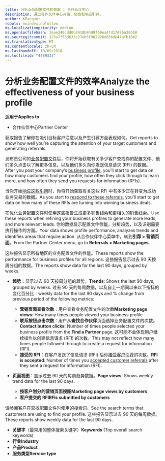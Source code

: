 ```yaml
---
title: 分析业务配置文件的效率 | 合作伙伴中心
description: 通过合作伙伴中心评估、协商和响应引荐。
author: KPacquer
robots: noindex,nofollow
ms.localizationpriority: medium
ms.openlocfilehash: 2eae340cdd0b2418b8498f69ea4fd17d76a30b58
ms.sourcegitcommit: 123a7f53d633c27eb5f982926d856de47afb1042
ms.translationtype: MT
ms.contentlocale: zh-CN
ms.lasthandoff: 10/09/2018
ms.locfileid: "4489333"
---
```

# <a name="analyze-the-effectiveness-of-your-business-profile"></a><span data-ttu-id="2a760-103">分析业务配置文件的效率</span><span class="sxs-lookup"><span data-stu-id="2a760-103">Analyze the effectiveness of your business profile</span></span>
<!-- 
https://go.microsoft.com/fwlink/?linkid=849120
-->

**<span data-ttu-id="2a760-104">适用于</span><span class="sxs-lookup"><span data-stu-id="2a760-104">Applies to</span></span>**

-  <span data-ttu-id="2a760-105">合作伙伴中心</span><span class="sxs-lookup"><span data-stu-id="2a760-105">Partner Center</span></span>

<span data-ttu-id="2a760-106">获取报告了解你在吸引目标客户注意以及产生引荐方面表现如何。</span><span class="sxs-lookup"><span data-stu-id="2a760-106">Get reports to show how well you’re capturing the attention of your target customers and generating referrals.</span></span>

<span data-ttu-id="2a760-107">发布贵公司的[业务配置文件](create-a-marketing-profile.md)后，你将开始获取有关多少客户查找你的配置文件、他们多久点击以了解更多信息，以及他们多久向你发送信息请求 (RFI) 的数据。</span><span class="sxs-lookup"><span data-stu-id="2a760-107">After you post your company’s [business profile](create-a-marketing-profile.md), you’ll start to get data on how many customers find your profile, how often they click through to learn more, and how often they send you requests for information (RFIs).</span></span> 

<span data-ttu-id="2a760-108">当你开始[响应这些引用](responding-to-referrals.md)时，你将开始获取有关这些 RFI 中有多少正在转变为成功业务交易的数据。</span><span class="sxs-lookup"><span data-stu-id="2a760-108">As you start to [respond to these referrals](responding-to-referrals.md), you’ll start to get data on how many of these RFIs are turning into winning business deals.</span></span>

<span data-ttu-id="2a760-109">在优化业务配置文件时使用这些报告生成更多销售线索和更相关的销售线索。</span><span class="sxs-lookup"><span data-stu-id="2a760-109">Use these reports when refining your business profiles to generate more leads, and more relevant leads.</span></span> <span data-ttu-id="2a760-110">你的数据显示配置文件性能，分析趋势，以及识别需要执行操作的方面。</span><span class="sxs-lookup"><span data-stu-id="2a760-110">Your data shows profile performance, analyzes trends and identifies areas that require action.</span></span> <span data-ttu-id="2a760-111">从合作伙伴中心菜单中，转到**引荐 > 营销页面**。</span><span class="sxs-lookup"><span data-stu-id="2a760-111">From the Partner Center menu, go to **Referrals > Marketing pages**.</span></span>

<span data-ttu-id="2a760-112">这些报告显示所有地区的业务配置文件的性能。</span><span class="sxs-lookup"><span data-stu-id="2a760-112">These reports show the performance for business profiles for all regions.</span></span> <span data-ttu-id="2a760-113">这些报告显示过去 90 天按周分组的数据。</span><span class="sxs-lookup"><span data-stu-id="2a760-113">The reports show data for the last 90 days, grouped by weeks.</span></span>

*  <span data-ttu-id="2a760-114">**趋势**：显示过去 90 天按周分组的趋势。</span><span class="sxs-lookup"><span data-stu-id="2a760-114">**Trends**: Shows the last 90 days, grouped by weeks.</span></span> <span data-ttu-id="2a760-115">过去 90 天的每周数据，以及自上一期间以来以下指标的变化百分比：</span><span class="sxs-lookup"><span data-stu-id="2a760-115">weekly data for the last 90 days and % change from previous period of the following metrics:</span></span>

   * <span data-ttu-id="2a760-116">**营销页面查看次数**：用户查看业务配置文件的次数</span><span class="sxs-lookup"><span data-stu-id="2a760-116">**Marketing page views**: How many times people viewed your business profile</span></span>
   * <span data-ttu-id="2a760-117">**联系按钮点击次数**：用户从**查找合作伙伴**页面选择业务配置文件的次数。</span><span class="sxs-lookup"><span data-stu-id="2a760-117">**Contact button clicks**: Number of times people selected your business profile from the **Find a Partner** page.</span></span> <span data-ttu-id="2a760-118">这可能不会体现用户继续操作以创建信息请求 (RFI) 的次数。</span><span class="sxs-lookup"><span data-stu-id="2a760-118">This may not reflect how many times people followed through to create a request for information (RFI).</span></span>
   * <span data-ttu-id="2a760-119">**接受的 RFI**：在客户发送了信息请求 (RFI) 后你[接受客户引荐](responding-to-referrals.md)的次数。</span><span class="sxs-lookup"><span data-stu-id="2a760-119">**RFI is accepted**: Number of times you [accepted customer referrals](responding-to-referrals.md) after they sent a request for information (RFI).</span></span>


*  <span data-ttu-id="2a760-120">**页面视图**：显示过去 90 天的每周趋势数据。</span><span class="sxs-lookup"><span data-stu-id="2a760-120">**Page views**: Shows weekly trend data for the last 90 days.</span></span>
   *  **<span data-ttu-id="2a760-121">按客户划分的营销页面视图</span><span class="sxs-lookup"><span data-stu-id="2a760-121">Marketing page views by customers</span></span>**
   *  **<span data-ttu-id="2a760-122">客户提交的 RFI</span><span class="sxs-lookup"><span data-stu-id="2a760-122">RFIs submitted by customers</span></span>**

<span data-ttu-id="2a760-123">请参阅客户在查找配置文件时使用的搜索词。</span><span class="sxs-lookup"><span data-stu-id="2a760-123">See the search terms that customers are using to find your profile.</span></span> <span data-ttu-id="2a760-124">这些报告显示过去 90 天的每周数据。</span><span class="sxs-lookup"><span data-stu-id="2a760-124">These reports show weekly data for the last 90 days.</span></span>

*  <span data-ttu-id="2a760-125">**关键字**（最常用的整体搜索关键字）</span><span class="sxs-lookup"><span data-stu-id="2a760-125">**Keywords** (Top overall search keywords)</span></span> 
*  **<span data-ttu-id="2a760-126">行业</span><span class="sxs-lookup"><span data-stu-id="2a760-126">Industry</span></span>**
*  **<span data-ttu-id="2a760-127">产品</span><span class="sxs-lookup"><span data-stu-id="2a760-127">Product</span></span>**
*  **<span data-ttu-id="2a760-128">服务类型</span><span class="sxs-lookup"><span data-stu-id="2a760-128">Service type</span></span>**

